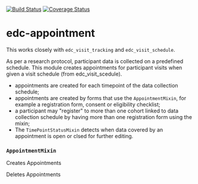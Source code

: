 [![Build Status](https://travis-ci.org/botswana-harvard/edc-appointment.svg?branch=develop)](https://travis-ci.org/botswana-harvard/edc-appointment) [![Coverage Status](https://coveralls.io/repos/botswana-harvard/edc-appointment/badge.svg?branch=develop&service=github)](https://coveralls.io/github/botswana-harvard/edc-appointment?branch=develop)

# edc-appointment

This works closely with `edc_visit_tracking` and `edc_visit_schedule`.

As per a research protocol, participant data is collected on a predefined schedule. This module
creates appointments for participant visits when given a visit schedule (from edc_visit_scedule).

* appointments are created for each timepoint of the data collection schedule; 
* appointments are created by forms that use the `AppointmentMixin`, for example a registration form, consent or eligibility checklist;
* a participant may "register" to more than one cohort linked to data collection schedule by having more than
one registration form using the mixin; 
* The `TimePointStatusMixin` detects when data covered by an appointment is open or clsed for further editing.

### `AppointmentMixin`

Creates Appointments

Deletes Appointments


